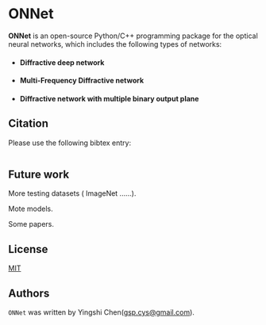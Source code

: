 # ONNet

**ONNet** is an open-source Python/C++ programming package for the optical neural networks, which includes the following types of networks:

- #### Diffractive deep network

- #### Multi-Frequency  Diffractive network

- #### Diffractive network with multiple binary output plane





## Citation

Please use the following bibtex entry:
```

```

## Future work

More testing datasets ( ImageNet ......).

Mote models.

Some papers.

## License

[MIT](./LICENSE)

## Authors

`ONNet` was written by Yingshi Chen(gsp.cys@gmail.com).